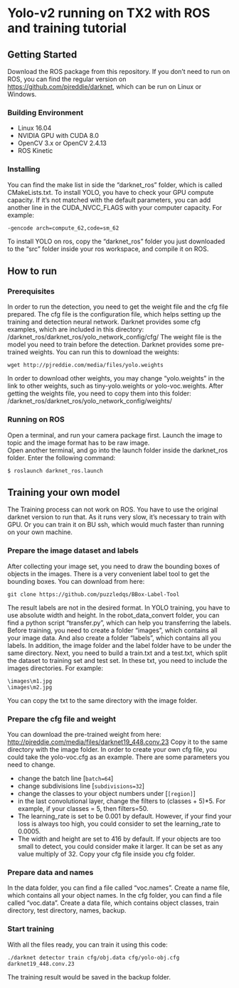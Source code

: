 # Yolo-v2 running on TX2 with ROS and training tutorial

## Getting Started
Download the ROS package from this repository. If you don’t need to run on ROS, you can find the regular version on https://github.com/pjreddie/darknet, which can be run on Linux or Windows.

### Building Environment
* Linux 16.04
* NVIDIA GPU with CUDA 8.0
* OpenCV 3.x or OpenCV 2.4.13
* ROS Kinetic

### Installing
You can find the make list in side the “darknet_ros” folder, which is called CMakeLists.txt. To install YOLO, you have to check your GPU compute capacity. If it’s not matched with the default parameters, you can add another line in the CUDA_NVCC_FLAGS with your computer capacity. For example:
```
-gencode arch=compute_62,code=sm_62
```
To install YOLO on ros, copy the “darknet_ros” folder you just downloaded to the “src” folder inside your ros workspace, and compile it on ROS. 

## How to run

### Prerequisites
In order to run the detection, you need to get the weight file and the cfg file prepared.
The cfg file is the configuration file, which helps setting up the training and detection neural network. Darknet provides some cfg examples, which are included in this directory:
/darknet_ros/darknet_ros/yolo_network_config/cfg/
The weight file is the model you need to train before the detection. Darknet provides some pre-trained weights. You can run this to download the weights:
```
wget http://pjreddie.com/media/files/yolo.weights
```
In order to download other weights, you may change “yolo.weights” in the link to other weights, such as tiny-yolo.weights or yolo-voc.weights.
After getting the weights file, you need to copy them into this folder: /darknet_ros/darknet_ros/yolo_network_config/weights/


### Running on ROS
Open a terminal, and run your camera package first. Launch the image to topic and the image format has to be raw image. <br />
Open another terminal, and go into the launch folder inside the darknet_ros folder. Enter the following command:
```
$ roslaunch darknet_ros.launch
```

## Training your own model
The Training process can not work on ROS. You have to use the original darknet version to run that. As it runs very slow, it’s necessary to train with GPU. Or you can train it on BU ssh, which would much faster than running on your own machine.

### Prepare the image dataset and labels
After collecting your image set, you need to draw the bounding boxes of objects in the images. There is a very convenient label tool to get the bounding boxes. You can download from here:
```
git clone https://github.com/puzzledqs/BBox-Label-Tool
```
The result labels are not in the desired format. In YOLO training, you have to use absolute width and height. In the robot_data_convert folder, you can find a python script “transfer.py”, which can help you transferring the labels. 
Before training, you need to create a folder “images”, which contains all your image data. And also create a folder “labels”, which contains all you labels. In addition, the image folder and the label folder have to be under the same directory.
Next, you need to build a train.txt and a test.txt, which split the dataset to training set and test set. In these txt, you need to include the images directories. For example:
```
\images\m1.jpg
\images\m2.jpg
```
You can copy the txt to the same directory with the image folder.

### Prepare the cfg file and weight
You can download the pre-trained weight from here: http://pjreddie.com/media/files/darknet19_448.conv.23 Copy it to the same directory with the image folder. 
In order to create your own cfg file, you could take the yolo-voc.cfg as an example. There are some parameters you need to change.
* change the batch line [`batch=64`]
* change subdivisions line [`subdivisions=32`]
* change the classes to your object numbers under [`[region]`]
* in the last convolutional layer, change the filters to (classes + 5)*5. For example, if your classes = 5, then filters=50.
* The learning_rate is set to be 0.001 by default. However, if your find your loss is always too high, you could consider to set the learning_rate to 0.0005.
* The width and height are set to 416 by default. If your objects are too small to detect, you could consider make it larger. It can be set as any value multiply of 32.
Copy your cfg file inside you cfg folder.

### Prepare data and names
In the data folder, you can find a file called “voc.names”. Create a name file, which contains all your object names. In the cfg folder, you can find a file called “voc.data”. Create a data file, which contains object classes, train directory, test directory, names, backup.

### Start training
With all the files ready, you can train it using this code:
```
./darknet detector train cfg/obj.data cfg/yolo-obj.cfg darknet19_448.conv.23
```
The training result would be saved in the backup folder. 
